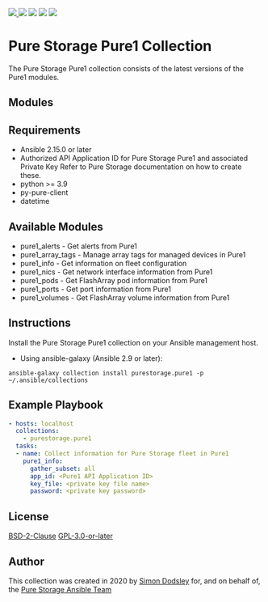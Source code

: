 <a href="https://github.com/Pure-Storage-Ansible/Pure1-Collection/releases/latest"><img src="https://img.shields.io/github/v/tag/Pure-Storage-Ansible/Pure1-Collection?label=release">
<a href="COPYING.GPLv3"><img src="https://img.shields.io/badge/license-GPL%20v3.0-brightgreen.svg"></a>
<img src="https://cla-assistant.io/readme/badge/Pure-Storage-Ansible/Pure1-Collection">
<img src="https://github.com/Pure-Storage-Ansible/Pure1-Collection/workflows/Pure%20Storage%20Ansible%20CI/badge.svg">
<a href="https://github.com/psf/black"><img src="https://img.shields.io/badge/code%20style-black-000000.svg"></a>

# Pure Storage Pure1 Collection

The Pure Storage Pure1 collection consists of the latest versions of the Pure1 modules.

## Modules

## Requirements

- Ansible 2.15.0 or later
- Authorized API Application ID for Pure Storage Pure1 and associated Private Key
  Refer to Pure Storage documentation on how to create these.
- python >= 3.9 
- py-pure-client
- datetime

## Available Modules

- pure1_alerts - Get alerts from Pure1
- pure1_array_tags - Manage array tags for managed devices in Pure1
- pure1_info - Get information on fleet configuration
- pure1_nics - Get network interface information from Pure1
- pure1_pods - Get FlashArray pod information from Pure1
- pure1_ports - Get port information from Pure1
- pure1_volumes - Get FlashArray volume information from Pure1

## Instructions

Install the Pure Storage Pure1 collection on your Ansible management host.

- Using ansible-galaxy (Ansible 2.9 or later):
```
ansible-galaxy collection install purestorage.pure1 -p ~/.ansible/collections
```

## Example Playbook
```yaml
- hosts: localhost
  collections:
    - purestorage.pure1
  tasks:
  - name: Collect information for Pure Storage fleet in Pure1
    pure1_info:
      gather_subset: all
      app_id: <Pure1 API Application ID>
      key_file: <private key file name>
      password: <private key password>
```

## License

[BSD-2-Clause](https://directory.fsf.org/wiki?title=License:FreeBSD)
[GPL-3.0-or-later](https://www.gnu.org/licenses/gpl-3.0.en.html)

## Author

This collection was created in 2020 by [Simon Dodsley](@sdodsley) for, and on behalf of, the [Pure Storage Ansible Team](pure-ansible-team@purestorage.com)
